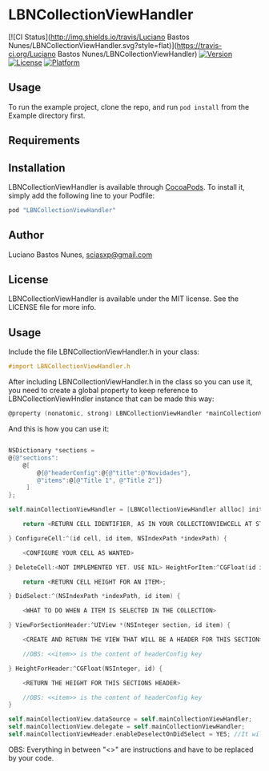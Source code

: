 # LBNCollectionViewHandler

[![CI Status](http://img.shields.io/travis/Luciano Bastos Nunes/LBNCollectionViewHandler.svg?style=flat)](https://travis-ci.org/Luciano Bastos Nunes/LBNCollectionViewHandler)
[![Version](https://img.shields.io/cocoapods/v/LBNCollectionViewHandler.svg?style=flat)](http://cocoapods.org/pods/LBNCollectionViewHandler)
[![License](https://img.shields.io/cocoapods/l/LBNCollectionViewHandler.svg?style=flat)](http://cocoapods.org/pods/LBNCollectionViewHandler)
[![Platform](https://img.shields.io/cocoapods/p/LBNCollectionViewHandler.svg?style=flat)](http://cocoapods.org/pods/LBNCollectionViewHandler)

## Usage

To run the example project, clone the repo, and run `pod install` from the Example directory first.

## Requirements

## Installation

LBNCollectionViewHandler is available through [CocoaPods](http://cocoapods.org). To install
it, simply add the following line to your Podfile:

```ruby
pod "LBNCollectionViewHandler"
```

## Author

Luciano Bastos Nunes, sciasxp@gmail.com

## License

LBNCollectionViewHandler is available under the MIT license. See the LICENSE file for more info.

## Usage

Include the file LBNCollectionViewHandler.h in your class:
```objective-c
#import LBNCollectionViewHandler.h
```

After including LBNCollectionViewHandler.h in the class so you can use it, you need to create a global property to keep reference to LBNCollectionViewHndler instance that can be made this way:
```objective-c
@property (nonatomic, strong) LBNCollectionViewHandler *mainCollectionViewHandler;
```

And this is how you can use it:
```objective-c

NSDictionary *sections = 
@{@"sections":
    @[
        @{@"headerConfig":@{@"title":@"Novidades"},
        @"items":@[@"Title 1", @"Title 2"]}
     ]
};

self.mainCollectionViewHandler = [LBNCollectionViewHandler allloc] initWithItems:<NSARRAY WITH THE ITENS TO BE SHOWN IN THE TABLE VIEW OR A NSDICTIONARY WITH THE ABOVE FORMAT> CellIdentifier:^NSString *(id item) {

    return <RETURN CELL IDENTIFIER,	AS IN YOUR COLLECTIONVIEWCELL AT STORYBOARD, FOR AN ITEM>;

} ConfigureCell:^(id cell, id item, NSIndexPath *indexPath) {

    <CONFIGURE YOUR CELL AS WANTED>

} DeleteCell:<NOT IMPLEMENTED YET. USE NIL> HeightForItem:^CGFloat(id item) {

    return <RETURN CELL HEIGHT FOR AN ITEM>;

} DidSelect:^(NSIndexPath *indexPath, id item) {

    <WHAT TO DO WHEN A ITEM IS SELECTED IN THE COLLECTION>

} ViewForSectionHeader:^UIView *(NSInteger section, id item) {

    <CREATE AND RETURN THE VIEW THAT WILL BE A HEADER FOR THIS SECTION>

    //OBS: <<item>> is the content of headerConfig key

} HeightForHeader:^CGFloat(NSInteger, id) {

    <RETURN THE HEIGHT FOR THIS SECTIONS HEADER>

    //OBS: <<item>> is the content of headerConfig key
}

self.mainCollectionView.dataSource = self.mainCollectionViewHandler;
self.mainCollectionView.delegate = self.mainCollectionViewHandler;
self.mainCollectionViewHeader.enableDeselectOnDidSelect = YES; //It will automatically deselect a cell

```
OBS: Everything in between "<>" are instructions and have to be replaced by your code.